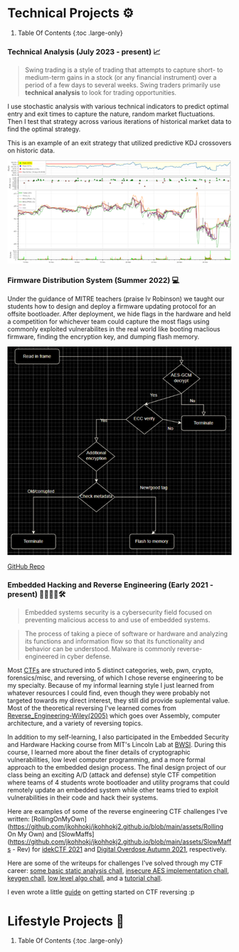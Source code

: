 # Technical Projects ⚙️

1. Table Of Contents
{:toc .large-only}

### Technical Analysis (July 2023 - present) 📈

> Swing trading is a style of trading that attempts to capture short- to medium-term gains in a stock (or any financial instrument) over a period of a few days to several weeks. Swing traders primarily use **technical analysis** to look for trading opportunities.

I use stochastic analysis with various technical indicators to predict optimal entry and exit times to capture the nature, random market fluctuations. Then I test that strategy across various iterations of historical market data to find the optimal strategy.

This is an example of an exit strategy that utilized predictive KDJ crossovers on historic data.

![technical analysis](/assets/img/blog/backtesting-technical-analysis-example.png)

### Firmware Distribution System (Summer 2022) 💻

Under the guidance of MITRE teachers (praise Iv Robinson) we taught our students how to design and deploy a firmware updating protocol for an offsite bootloader. After deployment, we hide flags in the hardware and held a competition for whichever team could capture the most flags using commonly exploited vulnerabilites in the real world like booting maclious firmware, finding the encryption key, and dumping flash memory.

![FW Diagram](assets/img/blog/fwprotect2.png)

[GitHub Repo](https://github.com/NebuDev14/firmware-distribution-system)

### Embedded Hacking and Reverse Engineering (Early 2021 - present) 🔁👨🏻‍💻🛠

> Embedded systems security is a cybersecurity field focused on preventing malicious access to and use of embedded systems.

> The process of taking a piece of software or hardware and analyzing its functions and information flow so that its functionality and behavior can be understood. Malware is commonly reverse-engineered in cyber defense.

Most [CTFs](https://ctftime.org/ctf-wtf/) are structured into 5 distinct categories, web, pwn, crypto, forensics/misc, and reversing, of which I chose reverse engineering to be my specialty. Because of my informal learning style I just learned from whatever resources I could find, even though they were probably not targeted towards my direct interest, they still did provide suplemental value. Most of the theoretical reversing I've learned comes from [Reverse_Engineering-Wiley(2005)](https://www.wiley.com/en-us/Reversing%3A+Secrets+of+Reverse+Engineering+-p-9781118079768) which goes over Assembly, computer architecture, and a variety of reversing topics.

In addition to my self-learning, I also participated in the Embedded Security and Hardware Hacking course from MIT's Lincoln Lab at [BWSI](/events#mit-beaverworks-2022). During this course, I learned more about the finer details of cryptographic vulnerabilities, low level computer programming, and a more formal approach to the embedded design process. The final design project of our class being an exciting A/D (attack and defense) style CTF competition where teams of 4 students wrote bootloader and utility programs that could remotely update an embedded system while other teams tried to exploit vulnerabilities in their code and hack their systems.

Here are examples of some of the reverse engineering CTF challenges I've written: [RollingOnMyOwn](https://github.com/jkohhokj/jkohhokj2.github.io/blob/main/assets/Rolling On My Own) and [SlowMaffs](https://github.com/jkohhokj/jkohhokj2.github.io/blob/main/assets/SlowMaffs - Rev) for [idekCTF 2021](https://ctftime.org/event/1512/) and [Digital Overdose Autumn 2021](https://ctftime.org/event/1459), respectively.

Here are some of the writeups for challenges I've solved through my CTF career: [some basic static analysis chall](https://github.com/jkohhokj/jkohhokj2.github.io/blob/main/assets/writeups/loading.md), [insecure AES implementation chall](https://github.com/jkohhokj/jkohhokj2.github.io/blob/main/assets/writeups/lupus.md), [keygen chall](https://github.com/jkohhokj/jkohhokj2.github.io/blob/main/assets/writeups/sanity.md), [low level algo chall](https://github.com/jkohhokj/jkohhokj2.github.io/blob/main/assets/writeups/sub.md), and a [tutorial chall](https://github.com/jkohhokj/jkohhokj2.github.io/blob/main/assets/writeups/Walkthrough%20of%20Intro%20to%20Ghidra.md).

I even wrote a little [guide](https://github.com/jkohhokj/jkohhokj2.github.io/blob/main/assets/Rev.md) on getting started on CTF reversing :p


# Lifestyle Projects 🌱

1. Table Of Contents
{:toc .large-only}

